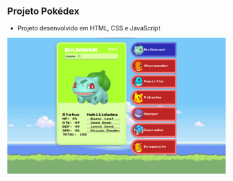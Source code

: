 ## Projeto Pokédex


* Projeto desenvolvido em HTML, CSS e JavaScript

<img src="src/imgs/print.png" alt ="PrintPokedex">